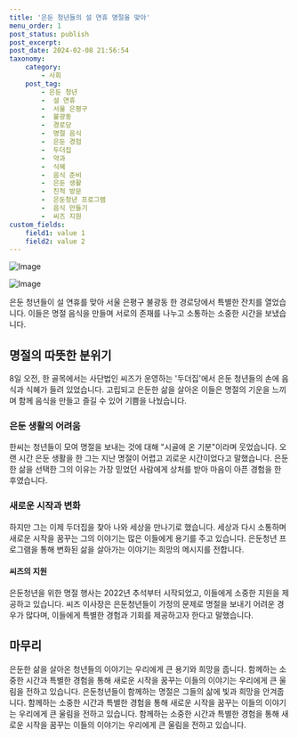 ```yaml
---
title: '은둔 청년들의 설 연휴 명절을 맞아'
menu_order: 1
post_status: publish
post_excerpt: 
post_date: 2024-02-08 21:56:54
taxonomy:
    category:
        - 사회
    post_tag:
        - 은둔 청년
        -  설 연휴
        -  서울 은평구
        -  불광동
        -  경로당
        -  명절 음식
        -  은둔 경험
        -  두더집
        -  약과
        -  식혜
        -  음식 준비
        -  은둔 생활
        -  친척 방문
        -  은둔청년 프로그램
        -  음식 만들기
        -  씨즈 지원
custom_fields:
    field1: value 1
    field2: value 2
---
```


![Image](https://imgnews.pstatic.net/image/005/2024/02/08/2024020817425137524_1707381771_0019149290_20240208175301559.jpg?type=w647)

![Image](https://imgnews.pstatic.net/image/005/2024/02/08/2024020817314937490_1707381110_0019149290_20240208175301564.jpg?type=w647)

은둔 청년들이 설 연휴를 맞아 서울 은평구 불광동 한 경로당에서 특별한 잔치를 열었습니다. 이들은 명절 음식을 만들며 서로의 존재를 나누고 소통하는 소중한 시간을 보냈습니다.
## 명절의 따뜻한 분위기
8일 오전, 한 골목에서는 사단법인 씨즈가 운영하는 '두더집'에서 은둔 청년들의 손에 음식과 식혜가 들려 있었습니다. 고립되고 은둔한 삶을 살아온 이들은 명절의 기운을 느끼며 함께 음식을 만들고 즐길 수 있어 기쁨을 나눴습니다.
### 은둔 생활의 어려움
한씨는 청년들이 모여 명절을 보내는 것에 대해 "시골에 온 기분"이라며 웃었습니다. 오랜 시간 은둔 생활을 한 그는 지난 명절이 어렵고 괴로운 시간이었다고 말했습니다. 은둔한 삶을 선택한 그의 이유는 가장 믿었던 사람에게 상처를 받아 마음이 아픈 경험을 한 후였습니다.
### 새로운 시작과 변화
하지만 그는 이제 두더집을 찾아 나와 세상을 만나기로 했습니다. 세상과 다시 소통하며 새로운 시작을 꿈꾸는 그의 이야기는 많은 이들에게 용기를 주고 있습니다. 은둔청년 프로그램을 통해 변화된 삶을 살아가는 이야기는 희망의 메시지를 전합니다.
#### 씨즈의 지원
은둔청년을 위한 명절 행사는 2022년 추석부터 시작되었고, 이들에게 소중한 지원을 제공하고 있습니다. 씨즈 이사장은 은둔청년들이 가정의 문제로 명절을 보내기 어려운 경우가 많다며, 이들에게 특별한 경험과 기회를 제공하고자 한다고 말했습니다.
## 마무리
은둔한 삶을 살아온 청년들의 이야기는 우리에게 큰 용기와 희망을 줍니다. 함께하는 소중한 시간과 특별한 경험을 통해 새로운 시작을 꿈꾸는 이들의 이야기는 우리에게 큰 울림을 전하고 있습니다. 은둔청년들이 함께하는 명절은 그들의 삶에 빛과 희망을 안겨줍니다. 함께하는 소중한 시간과 특별한 경험을 통해 새로운 시작을 꿈꾸는 이들의 이야기는 우리에게 큰 울림을 전하고 있습니다. 함께하는 소중한 시간과 특별한 경험을 통해 새로운 시작을 꿈꾸는 이들의 이야기는 우리에게 큰 울림을 전하고 있습니다.
